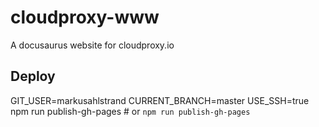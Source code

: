 # cloudproxy-www

A docusaurus website for cloudproxy.io

## Deploy

GIT_USER=markusahlstrand CURRENT_BRANCH=master USE_SSH=true npm run publish-gh-pages # or `npm run publish-gh-pages`
